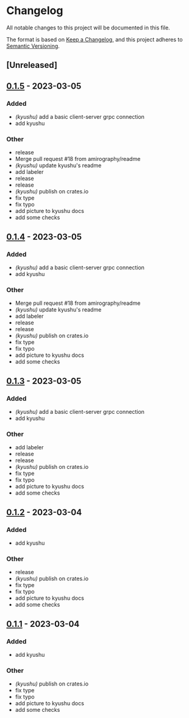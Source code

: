 # Changelog
All notable changes to this project will be documented in this file.

The format is based on [Keep a Changelog](https://keepachangelog.com/en/1.0.0/),
and this project adheres to [Semantic Versioning](https://semver.org/spec/v2.0.0.html).

## [Unreleased]

## [0.1.5](https://github.com/amirography/soapberry/compare/kyushu-v0.1.4...kyushu-v0.1.5) - 2023-03-05

### Added
- *(kyushu)* add a basic client-server grpc connection
- add kyushu

### Other
- release
- Merge pull request #18 from amirography/readme
- *(kyushu)* update kyushu's readme
- add labeler
- release
- release
- *(kyushu)* publish on crates.io
- fix type
- fix typo
- add picture to kyushu docs
- add some checks

## [0.1.4](https://github.com/amirography/soapberry/compare/kyushu-v0.1.3...kyushu-v0.1.4) - 2023-03-05

### Added
- *(kyushu)* add a basic client-server grpc connection
- add kyushu

### Other
- Merge pull request #18 from amirography/readme
- *(kyushu)* update kyushu's readme
- add labeler
- release
- release
- *(kyushu)* publish on crates.io
- fix type
- fix typo
- add picture to kyushu docs
- add some checks

## [0.1.3](https://github.com/amirography/soapberry/compare/kyushu-v0.1.2...kyushu-v0.1.3) - 2023-03-05

### Added
- *(kyushu)* add a basic client-server grpc connection
- add kyushu

### Other
- add labeler
- release
- release
- *(kyushu)* publish on crates.io
- fix type
- fix typo
- add picture to kyushu docs
- add some checks

## [0.1.2](https://github.com/amirography/soapberry/compare/kyushu-v0.1.1...kyushu-v0.1.2) - 2023-03-04

### Added
- add kyushu

### Other
- release
- *(kyushu)* publish on crates.io
- fix type
- fix typo
- add picture to kyushu docs
- add some checks

## [0.1.1](https://github.com/amirography/soapberry/compare/kyushu-v0.1.0...kyushu-v0.1.1) - 2023-03-04

### Added
- add kyushu

### Other
- *(kyushu)* publish on crates.io
- fix type
- fix typo
- add picture to kyushu docs
- add some checks
